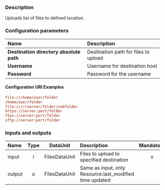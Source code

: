 ### Description

Uploads list of files to defined location.

### Configuration parameters

| Name | Description |
|:----|:----|
|**Destination directory absolute path** | Destination path for files to upload |
|**Username** | Username for destination host |
|**Password** | Password for the username |

#### Configuration URI Examples ####

```INI
file:///home/user/folder
/home/user/folder
file://///server/folder/subfolder
https://server:port/folder
ftps://server:port/folder
sftp://server:port/folder
```

### Inputs and outputs

|Name |Type | DataUnit | Description | Mandatory |
|:--------|:------:|:------:|:-------------|:---------------------:|
|input  |i| FilesDataUnit| Files to upload to specified destination |x|
|output |o| FilesDataUnit| Same as input, only Resource.last_modified time updated ||